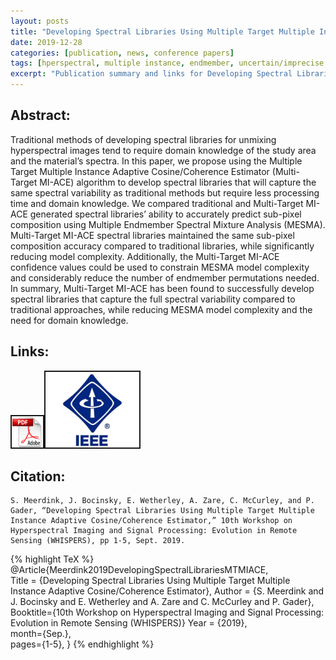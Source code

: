 ```yaml
---
layout: posts
title: "Developing Spectral Libraries Using Multiple Target Multiple Instance Adaptive CosineCoherence Estimator"
date: 2019-12-28
categories: [publication, news, conference papers]
tags: [hperspectral, multiple instance, endmember, uncertain/imprecise labels, classification, band selection, adaptive cosine estimator]
excerpt: "Publication summary and links for Developing Spectral Libraries Using Multiple Target Multiple Instance Adaptive CosineCoherence Estimator"
---
```


## Abstract:
Traditional methods of developing spectral libraries for unmixing hyperspectral images tend to require domain knowledge of the study area and the material’s spectra. In this paper, we propose using the Multiple Target Multiple Instance Adaptive Cosine/Coherence Estimator (Multi-Target MI-ACE) algorithm to develop spectral libraries that will capture the same spectral variability as traditional methods but require less processing time and domain knowledge. We compared traditional and Multi-Target MI-ACE generated spectral libraries’ ability to accurately predict sub-pixel composition using Multiple Endmember Spectral Mixture Analysis (MESMA). Multi-Target MI-ACE spectral libraries maintained the same sub-pixel composition accuracy compared to traditional libraries, while significantly reducing model complexity. Additionally, the Multi-Target MI-ACE confidence values could be used to constrain MESMA model complexity and considerably reduce the number of endmember permutations needed. In summary, Multi-Target MI-ACE has been found to successfully develop spectral libraries that capture the full spectral variability compared to traditional approaches, while reducing MESMA model complexity and the need for domain knowledge.

## Links:
<p><a href="/publications/Meerdink2019DevelopingSpectralLibrariesMTMIACE.pdf"><img src="/photos/links/pdf-logo.png" alt="PDF" height="50" border="2" /></a><a href="https://ieeexplore.ieee.org/abstract/document/8920989"><img src="/photos/links/ieee.jpg" alt="IEEE" width="150" border="2" /></a></p>

## Citation:
```
S. Meerdink, J. Bocinsky, E. Wetherley, A. Zare, C. McCurley, and P. Gader, “Developing Spectral Libraries Using Multiple Target Multiple Instance Adaptive Cosine/Coherence Estimator,” 10th Workshop on Hyperspectral Imaging and Signal Processing: Evolution in Remote Sensing (WHISPERS), pp 1-5, Sept. 2019.
```

{% highlight TeX %}
@Article{Meerdink2019DevelopingSpectralLibrariesMTMIACE,  
Title = {Developing Spectral Libraries Using Multiple Target Multiple Instance Adaptive Cosine/Coherence Estimator}, 
Author = {S. Meerdink and J. Bocinsky and E. Wetherley and A. Zare and C. McCurley and P. Gader},  
Booktitle={10th Workshop on Hyperspectral Imaging and Signal Processing: Evolution in Remote Sensing (WHISPERS)}
Year = {2019},  
month={Sep.},  
pages={1-5},
}
{% endhighlight %}


